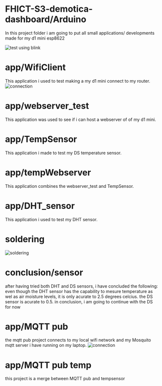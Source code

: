# FHICT-S3-demotica-dashboard/Arduino
In this project folder i am going to put all small applications/ developments made for my d1 mini esp8622

![test using blink](https://github.com/Rudolfisky/FHICT-S3-demotica-dashboard/blob/main/Arduino/Media/blink.gif?raw=true)

# app/WifiClient
This application i used to test making a my d1 mini connect to my router.
![connection](https://github.com/Rudolfisky/FHICT-S3-demotica-dashboard/blob/main/Arduino/Media/internet%20connection.png?raw=true)

# app/webserver_test
This application was used to see if i can host a webserver of of my d1 mini.

# app/TempSensor
This application i made to test my DS temperature sensor.

# app/tempWebserver
This application combines the webserver_test and TempSensor.

# app/DHT_sensor
This application i used to test my DHT sensor.

# soldering
![soldering](https://github.com/Rudolfisky/FHICT-S3-demotica-dashboard/blob/main/Arduino/Media/soldering.jpg?raw=true)

# conclusion/sensor
after having tried both DHT and DS sensors, i have concluded the following:
even though the DHT sensor has the capability to mesure temperature as wel as air moisture levels, it is only acurate to 2.5 degrees celcius.
the DS sensor is acurate to 0.5.
in conclusion, i am going to continue with the DS for now

# app/MQTT pub
the mqtt pub project connects to my local wifi network and my Mosquito mqtt server i have running on my laptop.
![connection](https://github.com/Rudolfisky/FHICT-S3-demotica-dashboard/blob/main/Arduino/Media/mqttpub.png?raw=true)

# app/MQTT pub temp
this project is a merge between MQTT pub and tempsensor




